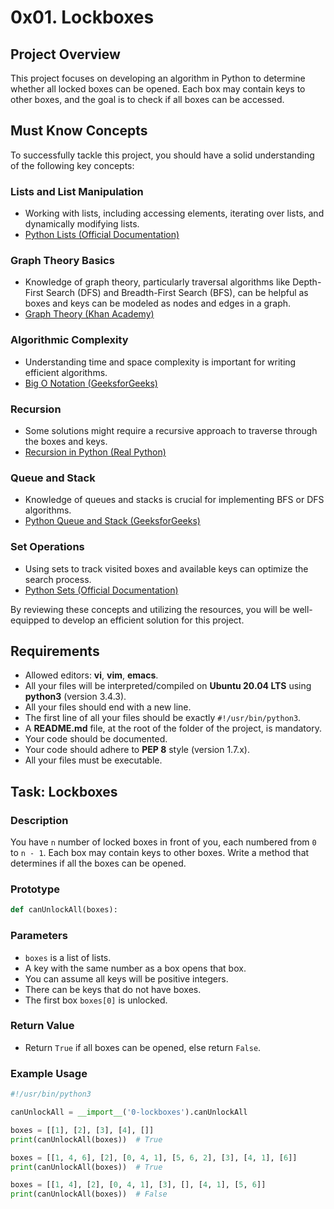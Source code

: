 # 0x01. Lockboxes

## Project Overview

This project focuses on developing an algorithm in Python to determine whether all locked boxes can be opened. Each box may contain keys to other boxes, and the goal is to check if all boxes can be accessed.

## Must Know Concepts

To successfully tackle this project, you should have a solid understanding of the following key concepts:

### Lists and List Manipulation
- Working with lists, including accessing elements, iterating over lists, and dynamically modifying lists.
- [Python Lists (Official Documentation)](https://docs.python.org/3/tutorial/datastructures.html#more-on-lists)

### Graph Theory Basics
- Knowledge of graph theory, particularly traversal algorithms like Depth-First Search (DFS) and Breadth-First Search (BFS), can be helpful as boxes and keys can be modeled as nodes and edges in a graph.
- [Graph Theory (Khan Academy)](https://www.khanacademy.org/math/geometry-home/geometry-angles/geometry-intro-to-angles/v/what-is-a-graph)

### Algorithmic Complexity
- Understanding time and space complexity is important for writing efficient algorithms.
- [Big O Notation (GeeksforGeeks)](https://www.geeksforgeeks.org/analysis-of-algorithms-set-1-big-o-notation/)

### Recursion
- Some solutions might require a recursive approach to traverse through the boxes and keys.
- [Recursion in Python (Real Python)](https://realpython.com/python-recursion/)

### Queue and Stack
- Knowledge of queues and stacks is crucial for implementing BFS or DFS algorithms.
- [Python Queue and Stack (GeeksforGeeks)](https://www.geeksforgeeks.org/queue-in-python/)

### Set Operations
- Using sets to track visited boxes and available keys can optimize the search process.
- [Python Sets (Official Documentation)](https://docs.python.org/3/tutorial/datastructures.html#sets)

By reviewing these concepts and utilizing the resources, you will be well-equipped to develop an efficient solution for this project.

## Requirements

- Allowed editors: **vi**, **vim**, **emacs**.
- All your files will be interpreted/compiled on **Ubuntu 20.04 LTS** using **python3** (version 3.4.3).
- All your files should end with a new line.
- The first line of all your files should be exactly `#!/usr/bin/python3`.
- A **README.md** file, at the root of the folder of the project, is mandatory.
- Your code should be documented.
- Your code should adhere to **PEP 8** style (version 1.7.x).
- All your files must be executable.

## Task: Lockboxes

### Description
You have `n` number of locked boxes in front of you, each numbered from `0` to `n - 1`. Each box may contain keys to other boxes. Write a method that determines if all the boxes can be opened.

### Prototype
```python
def canUnlockAll(boxes):
```

### Parameters
- `boxes` is a list of lists.
- A key with the same number as a box opens that box.
- You can assume all keys will be positive integers.
- There can be keys that do not have boxes.
- The first box `boxes[0]` is unlocked.

### Return Value
- Return `True` if all boxes can be opened, else return `False`.

### Example Usage
```python
#!/usr/bin/python3

canUnlockAll = __import__('0-lockboxes').canUnlockAll

boxes = [[1], [2], [3], [4], []]
print(canUnlockAll(boxes))  # True

boxes = [[1, 4, 6], [2], [0, 4, 1], [5, 6, 2], [3], [4, 1], [6]]
print(canUnlockAll(boxes))  # True

boxes = [[1, 4], [2], [0, 4, 1], [3], [], [4, 1], [5, 6]]
print(canUnlockAll(boxes))  # False
```